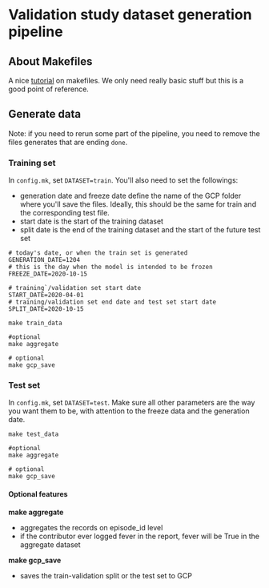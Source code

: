 # Validation study dataset generation pipeline

## About Makefiles

A nice [tutorial](https://makefiletutorial.com/) on makefiles. We only need really basic stuff but this is a good point of reference.

## Generate data

Note: if you need to rerun some part of the pipeline, you need to remove the files generates that are ending `done`.

### Training set

In `config.mk`, set `DATASET=train`. You'll also need to set the followings:
* generation date and freeze date define the name of the GCP folder where you'll save the files. Ideally, this should be the same for train and the corresponding test file.
* start date is the start of the training dataset
* split date is the end of the training dataset and the start of the future test set
```
# today's date, or when the train set is generated
GENERATION_DATE=1204
# this is the day when the model is intended to be frozen
FREEZE_DATE=2020-10-15

# training`/validation set start date
START_DATE=2020-04-01
# training/validation set end date and test set start date
SPLIT_DATE=2020-10-15
```

```
make train_data

#optional 
make aggregate

# optional
make gcp_save
```

### Test set

In `config.mk`, set `DATASET=test`. Make sure all other parameters are the way you want them to be, with attention to the freeze data and the generation date.
```
make test_data

#optional 
make aggregate

# optional
make gcp_save
```

#### Optional features

__make aggregate__  
* aggregates the records on episode_id level
* if the contributor ever logged fever in the report, fever will be True in the aggregate dataset

__make gcp_save__
* saves the train-validation split or the test set to GCP